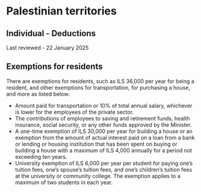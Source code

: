 # Palestinian territories
## Individual - Deductions
Last reviewed - 22 January 2025
## Exemptions for residents
There are exemptions for residents, such as ILS 36,000 per year for being a resident, and other exemptions for transportation, for purchasing a house, and more as listed below:
  * Amount paid for transportation or 10% of total annual salary, whichever is lower for the employees of the private sector. 
  * The contributions of employees to saving and retirement funds, health insurance, social security, or any other funds approved by the Minister. 
  * A one-time exemption of ILS 30,000 per year for building a house or an exemption from the amount of actual interest paid on a loan from a bank or lending or housing institution that has been spent on buying or building a house with a maximum of ILS 4,000 annually for a period not exceeding ten years. 
  * University exemption of ILS 6,000 per year per student for paying one’s tuition fees, one’s spouse’s tuition fees, and one’s children’s tuition fees at the university or community college. The exemption applies to a maximum of two students in each year. 


